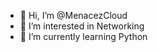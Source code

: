 - 👋 Hi, I’m @MenacezCloud
- 👀 I’m interested in Networking
- 🌱 I’m currently learning Python

<!---
MenacezCloud/MenacezCloud is a ✨ special ✨ repository because its `README.md` (this file) appears on your GitHub profile.
You can click the Preview link to take a look at your changes.
--->
